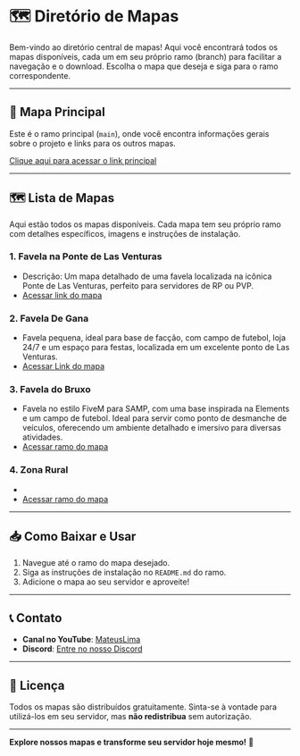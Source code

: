 # 🗺️ Diretório de Mapas

Bem-vindo ao diretório central de mapas! Aqui você encontrará todos os mapas disponíveis, cada um em seu próprio ramo (branch) para facilitar a navegação e o download. Escolha o mapa que deseja e siga para o ramo correspondente.

---

## 🌟 Mapa Principal

Este é o ramo principal (`main`), onde você encontra informações gerais sobre o projeto e links para os outros mapas.

[Clique aqui para acessar o link principal](https://github.com/mateusdelimap/mapas) <!-- Link para o ramo principal -->

---

## 🗺️ Lista de Mapas

Aqui estão todos os mapas disponíveis. Cada mapa tem seu próprio ramo com detalhes específicos, imagens e instruções de instalação.

### 1. **Favela na Ponte de Las Venturas**
   - Descrição: Um mapa detalhado de uma favela localizada na icônica Ponte de Las Venturas, perfeito para servidores de RP ou PVP.
   - [Acessar link do mapa](https://github.com/mateusdelimap/mapas/tree/main/Mapa-1) <!-- Link para o ramo deste mapa -->

### 2. **Favela De Gana**
   - Favela pequena, ideal para base de facção, com campo de futebol, loja 24/7 e um espaço para festas, localizada     em um excelente ponto de Las Venturas.
   - [Acessar Link do mapa](https://github.com/mateusdelimap/mapas/tree/main/Mapa-2) <!-- Link para o ramo deste mapa -->

### 3. **Favela do Bruxo**
   - Favela no estilo FiveM para SAMP, com uma base inspirada na Elements e um campo de futebol. Ideal para servir como ponto de desmanche de veículos, oferecendo um ambiente detalhado e imersivo para diversas atividades.
   - [Acessar ramo do mapa](https://github.com/mateusdelimap/Mapas-De-Favelas/tree/main/Mapa-3) <!-- Link para o ramo deste mapa -->

### 4. **Zona Rural**
   - 
   - [Acessar ramo do mapa](#) <!-- Link para o ramo deste mapa -->

---

## 📥 Como Baixar e Usar

1. Navegue até o ramo do mapa desejado.
2. Siga as instruções de instalação no `README.md` do ramo.
3. Adicione o mapa ao seu servidor e aproveite!

---

## 📞 Contato

- **Canal no YouTube**: [MateusLima](https://www.youtube.com/@limamaper)
- **Discord**: [Entre no nosso Discord](https://discord.gg/JXebyAwmhY) <!-- Adicione o link do Discord -->

---

## 📄 Licença

Todos os mapas são distribuídos gratuitamente. Sinta-se à vontade para utilizá-los em seu servidor, mas **não redistribua** sem autorização.

---

**Explore nossos mapas e transforme seu servidor hoje mesmo!** 🚀